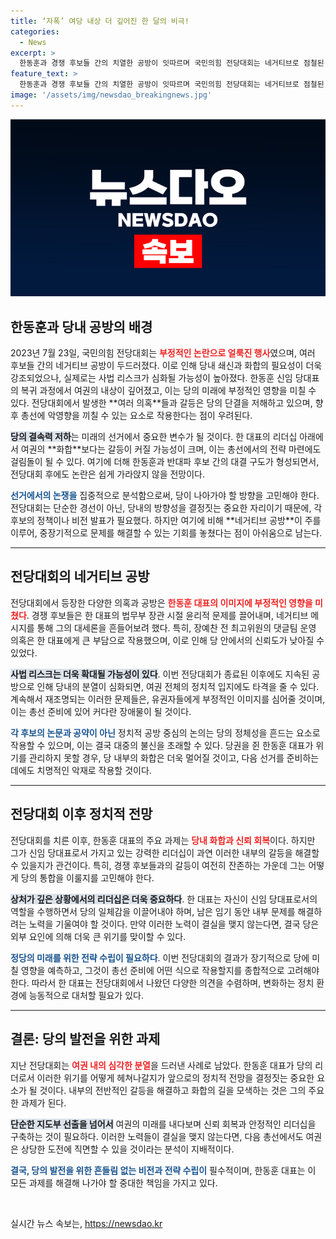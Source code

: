 ```yaml
---
title: ‘자폭’ 여당 내상 더 깊어진 한 달의 비극!
categories:
  - News
excerpt: >
  한동훈과 경쟁 후보들 간의 치열한 공방이 잇따르며 국민의힘 전당대회는 네거티브로 점철된 ‘자폭’으로 평가받았다. 의혹과 논란이 지속하면서 당의 화합은 더욱 멀어지고, 사법리스크 또한 간과할 수 없는 상황이다.
feature_text: >
  한동훈과 경쟁 후보들 간의 치열한 공방이 잇따르며 국민의힘 전당대회는 네거티브로 점철된 ‘자폭’으로 평가받았다. 의혹과 논란이 지속하면서 당의 화합은 더욱 멀어지고, 사법리스크 또한 간과할 수 없는 상황이다.
image: '/assets/img/newsdao_breakingnews.jpg'
---
```


<p><img src="/assets/img/newsdao_breakingnews.jpg" alt="bookingtag 속보" /></p>

<h2 data-ke-size="size26">한동훈과 당내 공방의 배경</h2>

<p data-ke-size="size16">2023년 7월 23일, 국민의힘 전당대회는 <b><span style="color: #ee2323;">부정적인 논란으로 얼룩진 행사</span></b>였으며, 여러 후보들 간의 네거티브 공방이 두드러졌다. 이로 인해 당내 쇄신과 화합의 필요성이 더욱 강조되었으나, 실제로는 사법 리스크가 심화될 가능성이 높아졌다. 한동훈 신임 당대표의 복귀 과정에서 여권의 내상이 깊어졌고, 이는 당의 미래에 부정적인 영향을 미칠 수 있다. 전당대회에서 발생한 **여러 의혹**들과 갈등은 당의 단결을 저해하고 있으며, 향후 총선에 악영향을 끼칠 수 있는 요소로 작용한다는 점이 우려된다.</p>

<p data-ke-size="size16"><b><span style="background-color: #21538527;">당의 결속력 저하</span></b>는 미래의 선거에서 중요한 변수가 될 것이다. 한 대표의 리더십 아래에서 여권의 **화합**보다는 갈등이 커질 가능성이 크며, 이는 총선에서의 전략 마련에도 걸림돌이 될 수 있다. 여기에 더해 한동훈과 반대파 후보 간의 대결 구도가 형성되면서, 전당대회 후에도 논란은 쉽게 가라앉지 않을 전망이다.</p>

<p data-ke-size="size16"><b><span style="color: #1a5490;">선거에서의 논쟁을</span></b> 집중적으로 분석함으로써, 당이 나아가야 할 방향을 고민해야 한다. 전당대회는 단순한 경선이 아닌, 당내의 방향성을 결정짓는 중요한 자리이기 때문에, 각 후보의 정책이나 비전 발표가 필요했다. 하지만 여기에 비해 **네거티브 공방**이 주를 이루어, 중장기적으로 문제를 해결할 수 있는 기회를 놓쳤다는 점이 아쉬움으로 남는다.</p>

<hr>

<h2 data-ke-size="size26">전당대회의 네거티브 공방</h2>

<p data-ke-size="size16">전당대회에서 등장한 다양한 의혹과 공방은 <b><span style="color: #ee2323;">한동훈 대표의 이미지에 부정적인 영향을 미쳤다</span></b>. 경쟁 후보들은 한 대표의 법무부 장관 시절 윤리적 문제를 끌어내며, 네거티브 메시지를 통해 그의 대세론을 흔들어보려 했다. 특히, 장예찬 전 최고위원의 댓글팀 운영 의혹은 한 대표에게 큰 부담으로 작용했으며, 이로 인해 당 안에서의 신뢰도가 낮아질 수 있었다.</p>

<p data-ke-size="size16"><b><span style="background-color: #21538527;">사법 리스크는 더욱 확대될 가능성이 있다</span></b>. 이번 전당대회가 종료된 이후에도 지속된 공방으로 인해 당내의 분열이 심화되면, 여권 전체의 정치적 입지에도 타격을 줄 수 있다. 계속해서 재조명되는 이러한 문제들은, 유권자들에게 부정적인 이미지를 심어줄 것이며, 이는 총선 준비에 있어 커다란 장애물이 될 것이다.</p>

<p data-ke-size="size16"><b><span style="color: #1a5490;">각 후보의 논문과 공약이 아닌</span></b> 정치적 공방 중심의 논의는 당의 정체성을 흔드는 요소로 작용할 수 있으며, 이는 결국 대중의 불신을 초래할 수 있다. 당권을 쥔 한동훈 대표가 위기를 관리하지 못할 경우, 당 내부의 화합은 더욱 멀어질 것이고, 다음 선거를 준비하는 데에도 치명적인 악재로 작용할 것이다.</p>

<hr>

<h2 data-ke-size="size26">전당대회 이후 정치적 전망</h2>

<p data-ke-size="size16">전당대회를 치른 이후, 한동훈 대표의 주요 과제는 <b><span style="color: #ee2323;">당내 화합과 신뢰 회복</span></b>이다. 하지만 그가 신임 당대표로서 가지고 있는 강력한 리더십이 과연 이러한 내부의 갈등을 해결할 수 있을지가 관건이다. 특히, 경쟁 후보들과의 갈등이 여전히 잔존하는 가운데 그는 어떻게 당의 통합을 이룰지를 고민해야 한다.</p>

<p data-ke-size="size16"><b><span style="background-color: #21538527;">상처가 깊은 상황에서의 리더십은 더욱 중요하다</span></b>. 한 대표는 자신이 신임 당대표로서의 역할을 수행하면서 당의 일체감을 이끌어내야 하며, 남은 임기 동안 내부 문제를 해결하려는 노력을 기울여야 할 것이다. 만약 이러한 노력이 결실을 맺지 않는다면, 결국 당은 외부 요인에 의해 더욱 큰 위기를 맞이할 수 있다.</p>

<p data-ke-size="size16"><b><span style="color: #1a5490;">정당의 미래를 위한 전략 수립이 필요하다</span></b>. 이번 전당대회의 결과가 장기적으로 당에 미칠 영향을 예측하고, 그것이 총선 준비에 어떤 식으로 작용할지를 종합적으로 고려해야 한다. 따라서 한 대표는 전당대회에서 나왔던 다양한 의견을 수렴하며, 변화하는 정치 환경에 능동적으로 대처할 필요가 있다.</p>

<hr>

<h2 data-ke-size="size26">결론: 당의 발전을 위한 과제</h2>

<p data-ke-size="size16">지난 전당대회는 <b><span style="color: #ee2323;">여권 내의 심각한 분열</span></b>을 드러낸 사례로 남았다. 한동훈 대표가 당의 리더로서 이러한 위기를 어떻게 헤쳐나갈지가 앞으로의 정치적 전망을 결정짓는 중요한 요소가 될 것이다. 내부의 전반적인 갈등을 해결하고 화합의 길을 모색하는 것은 그의 주요한 과제가 된다.</p>

<p data-ke-size="size16"><b><span style="background-color: #21538527;">단순한 지도부 선출을 넘어서</span></b> 여권의 미래를 내다보며 신뢰 회복과 안정적인 리더십을 구축하는 것이 필요하다. 이러한 노력들이 결실을 맺지 않는다면, 다음 총선에서도 여권은 상당한 도전에 직면할 수 있을 것이라는 분석이 지배적이다.</p>

<p data-ke-size="size16"><b><span style="color: #1a5490;">결국, 당의 발전을 위한 흔들림 없는 비전과 전략 수립이</span></b> 필수적이며, 한동훈 대표는 이 모든 과제를 해결해 나가야 할 중대한 책임을 가지고 있다.</p>

<p data-ke-size="size16">&nbsp;</p>
실시간 뉴스 속보는, <a href="https://newsdao.kr" rel="dofollow">https://newsdao.kr</a>



